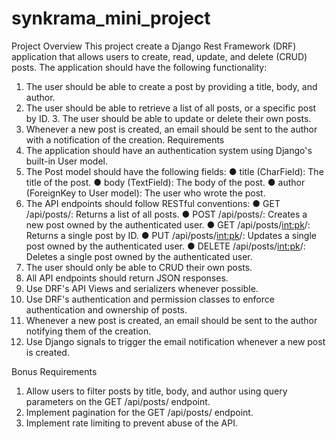 # synkrama_mini_project

Project Overview
This project create a Django Rest Framework (DRF) application that allows users to
create, read, update, and delete (CRUD) posts. The application should have the following
functionality:
1. The user should be able to create a post by providing a title, body, and author.
2. The user should be able to retrieve a list of all posts, or a specific post by ID. 3.
The user should be able to update or delete their own posts.
4. Whenever a new post is created, an email should be sent to the author with a notification
of the creation.
Requirements
1. The application should have an authentication system using Django's built-in User
model.
2. The Post model should have the following fields:
● title (CharField): The title of the post.
● body (TextField): The body of the post.
● author (ForeignKey to User model): The user who wrote the post.
3. The API endpoints should follow RESTful conventions:
● GET /api/posts/: Returns a list of all posts.
● POST /api/posts/: Creates a new post owned by the authenticated user.
● GET /api/posts/<int:pk>/: Returns a single post by ID.
● PUT /api/posts/<int:pk>/: Updates a single post owned by the authenticated
user.
● DELETE /api/posts/<int:pk>/: Deletes a single post owned by the
authenticated user.
4. The user should only be able to CRUD their own posts.
5. All API endpoints should return JSON responses.
6. Use DRF's API Views and serializers whenever possible.
7. Use DRF's authentication and permission classes to enforce authentication and ownership of
posts.
8. Whenever a new post is created, an email should be sent to the author notifying them of
the creation.
9. Use Django signals to trigger the email notification whenever a new post is
created.

Bonus Requirements
1. Allow users to filter posts by title, body, and author using query parameters on the GET
/api/posts/ endpoint.
2. Implement pagination for the GET /api/posts/ endpoint.
3. Implement rate limiting to prevent abuse of the API.
